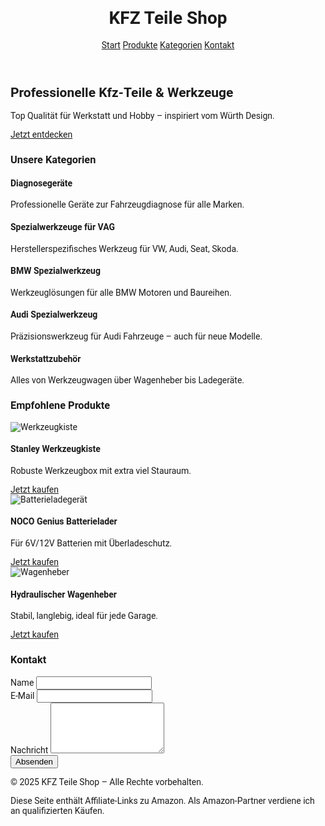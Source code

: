 <!DOCTYPE html>
<html lang="de">
<head>
  <meta charset="UTF-8" />
  <meta name="viewport" content="width=device-width, initial-scale=1.0" />
  <title>KFZ Teile Shop</title>
  <link href="https://fonts.googleapis.com/css2?family=Roboto:wght@400;700&display=swap" rel="stylesheet">
  <script src="https://cdn.tailwindcss.com"></script>
  <style>
    body { font-family: 'Roboto', sans-serif; }
    .primary-blue-dark { background-color: #c20000; }
    .primary-red-dark { background-color: #a50000; }
    .category-card:hover { transform: scale(1.02); transition: transform 0.2s ease-in-out; }
  </style>
</head>
<body class="bg-gray-50 text-gray-900">
  <!-- Header -->
  <header class="primary-red text-white shadow-md sticky top-0 z-50">
    <div class="container mx-auto flex justify-between items-center p-4">
      <h1 class="text-2xl font-bold uppercase">KFZ Teile Shop</h1>
      <nav class="space-x-4">
        <a href="#start" class="hover:underline">Start</a>
        <a href="#produkte" class="hover:underline">Produkte</a>
        <a href="#kategorien" class="hover:underline">Kategorien</a>
        <a href="#kontakt" class="hover:underline">Kontakt</a>
      </nav>
    </div>
  </header>

  <!-- Hero -->
  <section id="start" class="text-center py-20 bg-white">
    <h2 class="text-4xl font-bold mb-4">Professionelle Kfz-Teile & Werkzeuge</h2>
    <p class="mb-6">Top Qualität für Werkstatt und Hobby – inspiriert vom Würth Design.</p>
    <a href="#produkte" class="bg-red-600 text-white px-6 py-3 rounded hover:bg-red-700">Jetzt entdecken</a>
  </section>

  <!-- Kategorien -->
  <section id="kategorien" class="py-16 bg-gray-100">
    <div class="container mx-auto">
      <h3 class="text-3xl font-bold text-center mb-10">Unsere Kategorien</h3>
      <div class="grid grid-cols-1 sm:grid-cols-2 md:grid-cols-3 gap-8">
        <div class="bg-white p-6 rounded shadow category-card">
          <h4 class="text-xl font-semibold mb-2">Diagnosegeräte</h4>
          <p>Professionelle Geräte zur Fahrzeugdiagnose für alle Marken.</p>
        </div>
        <div class="bg-white p-6 rounded shadow category-card">
          <h4 class="text-xl font-semibold mb-2">Spezialwerkzeuge für VAG</h4>
          <p>Herstellerspezifisches Werkzeug für VW, Audi, Seat, Skoda.</p>
        </div>
        <div class="bg-white p-6 rounded shadow category-card">
          <h4 class="text-xl font-semibold mb-2">BMW Spezialwerkzeug</h4>
          <p>Werkzeuglösungen für alle BMW Motoren und Baureihen.</p>
        </div>
        <div class="bg-white p-6 rounded shadow category-card">
          <h4 class="text-xl font-semibold mb-2">Audi Spezialwerkzeug</h4>
          <p>Präzisionswerkzeug für Audi Fahrzeuge – auch für neue Modelle.</p>
        </div>
        <div class="bg-white p-6 rounded shadow category-card">
          <h4 class="text-xl font-semibold mb-2">Werkstattzubehör</h4>
          <p>Alles von Werkzeugwagen über Wagenheber bis Ladegeräte.</p>
        </div>
      </div>
    </div>
  </section>

  <!-- Beispiel-Produkte -->
  <section id="produkte" class="py-16 bg-white">
    <div class="container mx-auto">
      <h3 class="text-3xl font-bold text-center mb-10">Empfohlene Produkte</h3>
      <div class="grid grid-cols-1 sm:grid-cols-2 lg:grid-cols-3 gap-8">
        <div class="bg-gray-50 p-6 rounded shadow text-center">
          <img src="https://m.media-amazon.com/images/I/81x2yS9lJNL._AC_SL1500_.jpg" alt="Werkzeugkiste" class="w-full h-48 object-contain mb-4">
          <h4 class="text-lg font-bold mb-2">Stanley Werkzeugkiste</h4>
          <p class="mb-3 text-sm">Robuste Werkzeugbox mit extra viel Stauraum.</p>
          <a href="https://www.amazon.de/dp/B001GQ2RWU?tag=dein-affiliate-id" target="_blank" class="text-red-600 hover:underline">Jetzt kaufen</a>
        </div>
        <div class="bg-gray-50 p-6 rounded shadow text-center">
          <img src="https://m.media-amazon.com/images/I/71H97HzexPL._AC_SL1500_.jpg" alt="Batterieladegerät" class="w-full h-48 object-contain mb-4">
          <h4 class="text-lg font-bold mb-2">NOCO Genius Batterielader</h4>
          <p class="mb-3 text-sm">Für 6V/12V Batterien mit Überladeschutz.</p>
          <a href="https://www.amazon.de/dp/B07W8ZVX4J?tag=dein-affiliate-id" target="_blank" class="text-red-600 hover:underline">Jetzt kaufen</a>
        </div>
        <div class="bg-gray-50 p-6 rounded shadow text-center">
          <img src="https://m.media-amazon.com/images/I/71QpN2eCDGL._AC_SL1500_.jpg" alt="Wagenheber" class="w-full h-48 object-contain mb-4">
          <h4 class="text-lg font-bold mb-2">Hydraulischer Wagenheber</h4>
          <p class="mb-3 text-sm">Stabil, langlebig, ideal für jede Garage.</p>
          <a href="https://www.amazon.de/dp/B07D6SYXP2?tag=dein-affiliate-id" target="_blank" class="text-red-600 hover:underline">Jetzt kaufen</a>
        </div>
      </div>
    </div>
  </section>

  <!-- Kontaktformular -->
  <section id="kontakt" class="py-16 bg-gray-100">
    <div class="container mx-auto max-w-xl">
      <h3 class="text-3xl font-bold text-center mb-6">Kontakt</h3>
      <form action="mailto:niehausleon@gmail.com" method="POST" enctype="text/plain" class="bg-white p-6 rounded shadow space-y-4">
        <div>
          <label class="block mb-1 font-semibold" for="name">Name</label>
          <input type="text" name="name" id="name" class="w-full px-4 py-2 rounded border" required>
        </div>
        <div>
          <label class="block mb-1 font-semibold" for="email">E-Mail</label>
          <input type="email" name="email" id="email" class="w-full px-4 py-2 rounded border" required>
        </div>
        <div>
          <label class="block mb-1 font-semibold" for="message">Nachricht</label>
          <textarea name="message" id="message" rows="5" class="w-full px-4 py-2 rounded border" required></textarea>
        </div>
        <button type="submit" class="bg-red-600 text-white px-6 py-2 rounded hover:bg-red-700">Absenden</button>
      </form>
    </div>
  </section>

  <!-- Footer -->
  <footer class="bg-gray-800 text-white py-6 mt-10">
    <div class="container mx-auto text-center">
      <p class="mb-2">&copy; 2025 KFZ Teile Shop – Alle Rechte vorbehalten.</p>
      <p class="text-sm">Diese Seite enthält Affiliate-Links zu Amazon. Als Amazon-Partner verdiene ich an qualifizierten Käufen.</p>
    </div>
  </footer>
</body>
</html>
